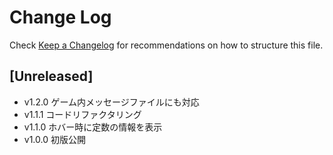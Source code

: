 # Change Log

Check [Keep a Changelog](http://keepachangelog.com/) for recommendations on how to structure this file.

## [Unreleased]

- v1.2.0
  ゲーム内メッセージファイルにも対応
- v1.1.1
  コードリファクタリング
- v1.1.0
  ホバー時に定数の情報を表示
- v1.0.0
  初版公開
